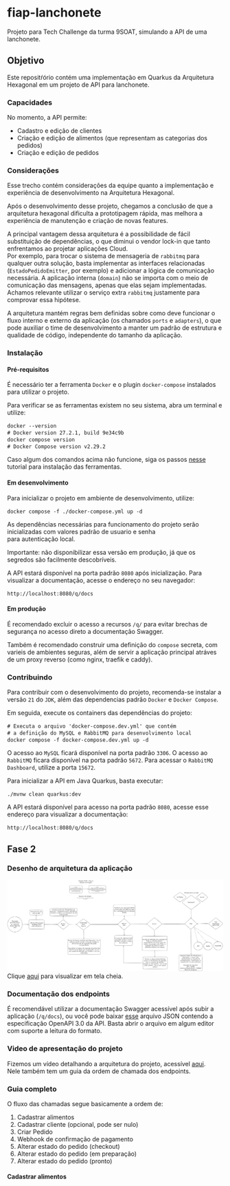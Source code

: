 # fiap-lanchonete

Projeto para Tech Challenge da turma 9SOAT, simulando a API de uma lanchonete.

## Objetivo

Este repositŕório contém uma implementação em Quarkus da Arquitetura Hexagonal em um projeto de API para lanchonete.

### Capacidades

No momento, a API permite:

- Cadastro e edição de clientes
- Criação e edição de alimentos (que representam as categorias dos pedidos)
- Criação e edição de pedidos

### Considerações
Esse trecho contém considerações da equipe quanto a implementação e experiência de desenvolvimento na Arquitetura Hexagonal.  

Após o desenvolvimento desse projeto, chegamos a conclusão de que a arquitetura hexagonal dificulta a prototipagem rápida, mas melhora 
a experiência de manutenção e criação de novas features.  

A principal vantagem dessa arquitetura é a possibilidade de fácil substituição de dependências, o que diminui o vendor lock-in que tanto enfrentamos ao projetar 
aplicações Cloud.  
Por exemplo, para trocar o sistema de mensageria de `rabbitmq` para qualquer outra solução, basta implementar as interfaces relacionadas (`EstadoPedidoEmitter`, por exemplo) 
e adicionar a lógica de comunicação necessária. A aplicação interna (`domain`) não se importa com o meio de comunicação das mensagens, apenas que elas sejam implementadas.
Achamos relevante utilizar o serviço extra `rabbitmq` justamente para comprovar essa hipótese.  

A arquitetura mantém regras bem definidas sobre como deve funcionar o fluxo interno e externo da aplicação (os chamados `ports` e `adapters`), o que pode auxiliar 
o time de desenvolvimento a manter um padrão de estrutura e qualidade de código, independente do tamanho da aplicação.

### Instalação

#### Pré-requisitos

É necessário ter a ferramenta `Docker` e o plugin `docker-compose` instalados para utilizar o projeto.

Para verificar se as ferramentas existem no seu sistema, abra um terminal e utilize:

```shell
docker --version
# Docker version 27.2.1, build 9e34c9b
docker compose version
# Docker Compose version v2.29.2
```

Caso algum dos comandos acima não funcione, siga os passos [nesse](https://www.digitalocean.com/community/tutorials/how-to-install-and-use-docker-compose-on-ubuntu-20-04) tutorial para instalação das ferramentas.

#### Em desenvolvimento

Para inicializar o projeto em ambiente de desenvolvimento, utilize:

```shell
docker compose -f ./docker-compose.yml up -d
```

As dependências necessárias para funcionamento do projeto serão inicializadas com valores padrão de usuario e senha  
para autenticação local.

Importante: não disponibilizar essa versão em produção, já que os segredos são facilmente descobríveis.

A API estará disponível na porta padrão `8080` após inicialização.
Para visualizar a documentação, acesse o endereço no seu navegador:

```
http://localhost:8080/q/docs
```

#### Em produção

É recomendado excluir o acesso a recursos `/q/` para evitar brechas de segurança no acesso direto a documentação Swagger.

Também é recomendado construir uma definição do `compose` secreta, com varieis de ambientes seguras, além de servir
a aplicação principal atráves de um proxy reverso (como nginx, traefik e caddy).

### Contribuindo

Para contribuir com o desenvolvimento do projeto,
recomenda-se instalar a versão `21` do `JDK`, além das dependencias padrão `Docker` e `Docker Compose`.

Em seguida, execute os containers das dependências do projeto:

```shell
# Executa o arquivo 'docker-compose.dev.yml' que contém
# a definição do MySQL e RabbitMQ para desenvolvimento local
docker compose -f docker-compose.dev.yml up -d
```

O acesso ao `MySQL` ficará disponível na porta padrão `3306`.
O acesso ao `RabbitMQ` ficara disponível na porta padrão `5672`.
Para acessar o `RabbitMQ Dashboard`, utilize a porta `15672`.

Para inicializar a API em Java Quarkus, basta executar:

```shell
./mvnw clean quarkus:dev
```

A API estará disponível para acesso na porta padrão `8080`, acesse esse endereço para visualizar a documentação:

```
http://localhost:8080/q/docs
```

## Fase 2
### Desenho de arquitetura da aplicação
![](/public/img/desenho_aplicacao_fase_2.png)  
Clique [aqui](https://excalidraw.com/#json=1p_ph-W69GxI4F9MZgRvu,eWeftMENraZ0MDIHP8lLTg) para visualizar em tela cheia.

### Documentação dos endpoints
É recomendável utilizar a documentação Swagger acessível após subir a aplicação (`/q/docs`), ou você pode baixar 
[esse](/public/static/openapi.json) arquivo JSON contendo a especificação OpenAPI 3.0 da API. Basta abrir o arquivo em algum 
editor com suporte a leitura do formato.

### Video de apresentação do projeto
Fizemos um vídeo detalhando a arquitetura do projeto, acessível [aqui](https://youtu.be/3f4BSngvKEE).  
Nele também tem um guia da ordem de chamada dos endpoints.

### Guia completo
O fluxo das chamadas segue basicamente a ordem de:
1. Cadastrar alimentos
2. Cadastrar cliente (opcional, pode ser nulo)
3. Criar Pedido
4. Webhook de confirmação de pagamento
5. Alterar estado do pedido (checkout) 
6. Alterar estado do pedido (em preparação)
7. Alterar estado do pedido (pronto)
   
#### Cadastrar alimentos

